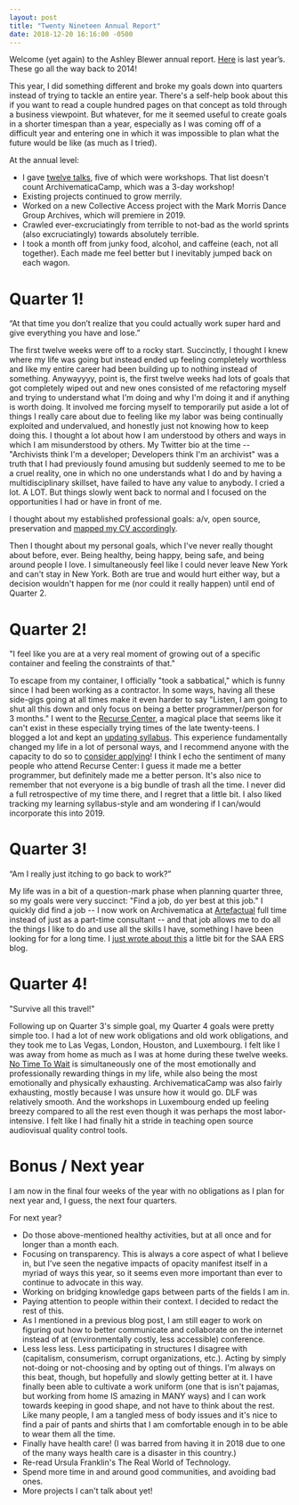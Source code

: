 ```yaml
---
layout: post
title: "Twenty Nineteen Annual Report"
date: 2018-12-20 16:16:00 -0500
---
```

Welcome (yet again) to the Ashley Blewer annual report. [Here](https://bits.ashleyblewer.com/blog/2017/12/20/2017-reflection-and-2018-goals/) is last year’s. These go all the way back to 2014!

This year, I did something different and broke my goals down into quarters instead of trying to tackle an entire year. There's a self-help book about this if you want to read a couple hundred pages on that concept as told through a business viewpoint. But whatever, for me it seemed useful to create goals in a shorter timespan than a year, especially as I was coming off of a difficult year and entering one in which it was impossible to plan what the future would be like (as much as I tried).

At the annual level:
- I gave [twelve talks](https://bits.ashleyblewer.com/talks/), five of which were workshops. That list doesn't count ArchivematicaCamp, which was a 3-day workshop!
- Existing projects continued to grow merrily.
- Worked on a new Collective Access project with the Mark Morris Dance Group Archives, which will premiere in 2019.
- Crawled ever-excruciatingly from terrible to not-bad as the world sprints (also excruciatingly) towards absolutely terrible.
- I took a month off from junky food, alcohol, and caffeine (each, not all together). Each made me feel better but I inevitably jumped back on each wagon.

# Quarter 1!

“At that time you don’t realize that you could actually work super hard and give everything you have and lose.”

The first twelve weeks were off to a rocky start. Succinctly, I thought I knew where my life was going but instead ended up feeling completely worthless and like my entire career had been building up to nothing instead of something. Anywayyyy, point is, the first twelve weeks had lots of goals that got completely wiped out and new ones consisted of me refactoring myself and trying to understand what I'm doing and why I'm doing it and if anything is worth doing. It involved me forcing myself to temporarily put aside a lot of things I really care about due to feeling like my labor was being continually exploited and undervalued, and honestly just not knowing how to keep doing this. I thought a lot about how I am understood by others and ways in which I am misunderstood by others. My Twitter bio at the time -- "Archivists think I'm a developer; Developers think I'm an archivist" was a truth that I had previously found amusing but suddenly seemed to me to be a cruel reality, one in which no one understands what I do and by having a multidisciplinary skillset, have failed to have any value to anybody. I cried a lot. A LOT. But things slowly went back to normal and I focused on the opportunities I had or have in front of me.

I thought about my established professional goals: a/v, open source, preservation and [mapped my CV accordingly](https://ashleyblewer.com/how-did-i-get-here.html).

Then I thought about my personal goals, which I've never really thought about before, ever. Being healthy, being happy, being safe, and being around people I love. I simultaneously feel like I could never leave New York and can't stay in New York. Both are true and would hurt either way, but a decision wouldn't happen for me (nor could it really happen) until end of Quarter 2.

# Quarter 2! 

"I feel like you are at a very real moment of growing out of a specific container and feeling the constraints of that."

To escape from my container, I officially "took a sabbatical," which is funny since I had been working as a contractor. In some ways, having all these side-gigs going at all times make it even harder to say "Listen, I am going to shut all this down and only focus on being a better programmer/person for 3 months." I went to the [Recurse Center](https://www.recurse.com/), a magical place that seems like it can't exist in these especially trying times of the late twenty-teens. I blogged a lot and kept an [updating syllabus](http://github.com/ablwr/my-recurse-center-syllabus). This experience fundamentally changed my life in a lot of personal ways, and I recommend anyone with the capacity to do so to [consider applying](https://www.recurse.com/apply)! I think I echo the sentiment of many people who attend Recurse Center: I guess it made me a better programmer, but definitely made me a better person. It's also nice to remember that not everyone is a big bundle of trash all the time. I never did a full retrospective of my time there, and I regret that a little bit. I also liked tracking my learning syllabus-style and am wondering if I can/would incorporate this into 2019.

# Quarter 3!

“Am I really just itching to go back to work?”

My life was in a bit of a question-mark phase when planning quarter three, so my goals were very succinct: "Find a job, do yer best at this job." I quickly did find a job -- I now work on Archivematica at [Artefactual](http://artefactual.com/) full time instead of just as a part-time consultant -- and that job allows me to do all the things I like to do and use all the skills I have, something I have been looking for for a long time. I [just wrote about this](https://saaers.wordpress.com/2018/12/11/trained-in-classification-without-classification/) a little bit for the SAA ERS blog.

# Quarter 4!

"Survive all this travel!"

Following up on Quarter 3's simple goal, my Quarter 4 goals were pretty simple too. I had a lot of new work obligations and old work obligations, and they took me to Las Vegas, London, Houston, and Luxembourg. I felt like I was away from home as much as I was at home during these twelve weeks. [No Time To Wait](https://mediaarea.net/NoTimeToWait3) is simultaneously one of the most emotionally and professionally rewarding things in my life, while also being the most emotionally and physically exhausting. ArchivematicaCamp was also fairly exhausting, mostly because I was unsure how it would go. DLF was relatively smooth. And the workshops in Luxembourg ended up feeling breezy compared to all the rest even though it was perhaps the most labor-intensive. I felt like I had finally hit a stride in teaching open source audiovisual quality control tools. 

# Bonus / Next year

I am now in the final four weeks of the year with no obligations as I plan for next year and, I guess, the next four quarters.

For next year?

- Do those above-mentioned healthy activities, but at all once and for longer than a month each.
- Focusing on transparency. This is always a core aspect of what I believe in, but I've seen the negative impacts of opacity manifest itself in a myriad of ways this year, so it seems even more important than ever to continue to advocate in this way.
- Working on bridging knowledge gaps between parts of the fields I am in.
- Paying attention to people within their context. I decided to redact the rest of this.
- As I mentioned in a previous blog post, I am still eager to work on figuring out how to better communicate and collaborate on the internet instead of at (environmentally costly, less accessible) conference.
- Less less less. Less participating in structures I disagree with (capitalism, consumerism, corrupt organizations, etc.). Acting by simply not-doing or not-choosing and by opting out of things. I'm always on this beat, though, but hopefully and slowly getting better at it. I have finally been able to cultivate a work uniform (one that is isn't pajamas, but working from home IS amazing in MANY ways) and I can work towards keeping in good shape, and not have to think about the rest. Like many people, I am a tangled mess of body issues and it's nice to find a pair of pants and shirts that I am comfortable enough in to be able to wear them all the time.
- Finally have health care! (I was barred from having it in 2018 due to one of the many ways health care is a disaster in this country.)
- Re-read Ursula Franklin's The Real World of Technology.
- Spend more time in and around good communities, and avoiding bad ones.
- More projects I can't talk about yet!
